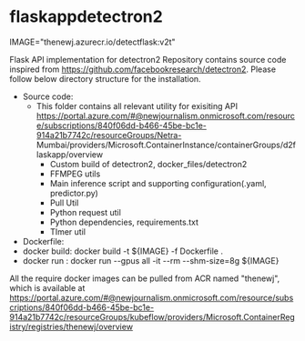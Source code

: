 # flaskappdetectron2
IMAGE="thenewj.azurecr.io/detectflask:v2t"

Flask API implementation for detectron2
Repository contains source code inspired from https://github.com/facebookresearch/detectron2. Please follow below directory structure for the installation.
* Source code:
  * This folder contains all relevant utility for exisiting API
  https://portal.azure.com/#@newjournalism.onmicrosoft.com/resource/subscriptions/840f06dd-b466-45be-bc1e-914a21b7742c/resourceGroups/Netra-  Mumbai/providers/Microsoft.ContainerInstance/containerGroups/d2flaskapp/overview
    * Custom build of detectron2, docker_files/detectron2
    * FFMPEG utils
    * Main inference script and supporting configuration(.yaml, predictor.py)
    * Pull Util
    * Python request util
    * Python dependencies, requirements.txt
    * TImer util
* Dockerfile:
 * docker build: 
    docker build -t ${IMAGE} -f Dockerfile .
 * docker run : 
    docker run --gpus all -it --rm --shm-size=8g ${IMAGE}


All the require docker images can be pulled from ACR named "thenewj", which is available at https://portal.azure.com/#@newjournalism.onmicrosoft.com/resource/subscriptions/840f06dd-b466-45be-bc1e-914a21b7742c/resourceGroups/kubeflow/providers/Microsoft.ContainerRegistry/registries/thenewj/overview
